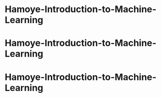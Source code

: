 # Hamoye-Introduction-to-Machine-Learning
# Hamoye-Introduction-to-Machine-Learning
# Hamoye-Introduction-to-Machine-Learning
